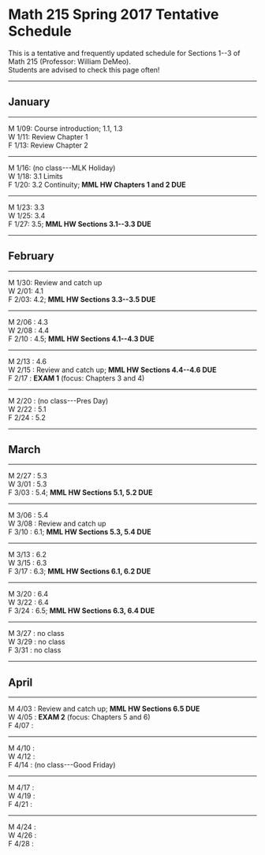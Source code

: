# Math 215 Spring 2017 Tentative Schedule

This is a tentative and frequently updated schedule for Sections 1--3 of Math 215
(Professor: William DeMeo).  
Students are advised to check this page often!

------------------------------------------------

## January

---------------------------------------------------------
M 1/09: Course introduction; 1.1, 1.3  
W 1/11: Review Chapter 1  
F 1/13: Review Chapter 2  
<!-- ;  **MLP Review 1: 1.1, 1.2**    -->


---------------------------------------------------------
M 1/16: (no class---MLK Holiday)  
W 1/18: 3.1 Limits  
F 1/20: 3.2 Continuity; **MML HW Chapters 1 and 2 DUE**  

---------------------------------------------------------
M 1/23: 3.3  
W 1/25: 3.4  
F 1/27: 3.5; **MML HW Sections 3.1--3.3 DUE**    

------------------------------------------------

## February 

---------------------------------------------------------
M 1/30: Review and catch up  
W 2/01: 4.1  
F 2/03: 4.2; **MML HW Sections 3.3--3.5 DUE**      

---------------------------------------------------------
M 2/06 : 4.3  
W 2/08 : 4.4  
F 2/10 : 4.5; **MML HW Sections 4.1--4.3 DUE**        

---------------------------------------------------------
M 2/13 : 4.6  
W 2/15 : Review and catch up; **MML HW Sections 4.4--4.6 DUE**  
F 2/17 : **EXAM 1** (focus: Chapters 3 and 4)  

---------------------------------------------------------
M 2/20 : (no class---Pres Day)  
W 2/22 : 5.1  
F 2/24 : 5.2  

------------------------------------------------

## March

---------------------------------------------------------
M 2/27 : 5.3  
W 3/01 : 5.3  
F 3/03 : 5.4; **MML HW Sections 5.1, 5.2 DUE**   

---------------------------------------------------------
M 3/06 : 5.4  
W 3/08 : Review and catch up  
F 3/10 : 6.1; **MML HW Sections 5.3, 5.4 DUE**   

---------------------------------------------------------
M 3/13 : 6.2  
W 3/15 : 6.3  
F 3/17 : 6.3; **MML HW Sections 6.1, 6.2 DUE**   

---------------------------------------------------------
M 3/20 : 6.4  
W 3/22 : 6.4  
F 3/24 : 6.5; **MML HW Sections 6.3, 6.4 DUE**   

---------------------------------------------------------
M 3/27 : no class  
W 3/29 : no class  
F 3/31 : no class  

---------------------------------------

## April

---------------------------------------------------------
M 4/03 : Review and catch up; **MML HW Sections 6.5 DUE**     
W 4/05 : **EXAM 2** (focus: Chapters 5 and 6)  
F 4/07 :  

---------------------------------------------------------
M 4/10 :  
W 4/12 :  
F 4/14 : (no class---Good Friday)  

---------------------------------------------------------
M 4/17 :  
W 4/19 :  
F 4/21 :  

---------------------------------------------------------
M 4/24 :  
W 4/26 :  
F 4/28 :  

